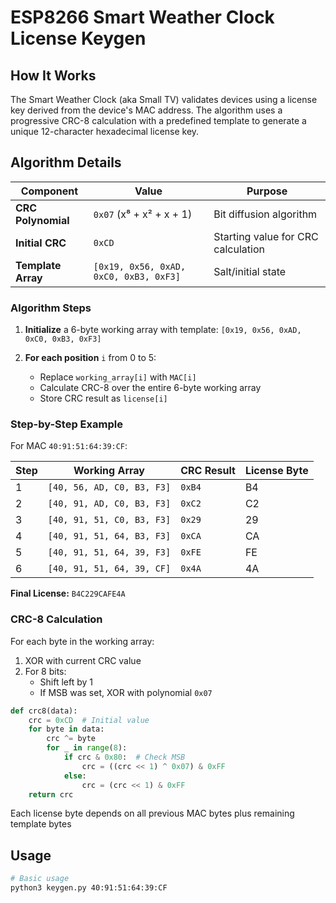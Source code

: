 # ESP8266 Smart Weather Clock License Keygen

## How It Works

The Smart Weather Clock (aka Small TV) validates devices using a license key derived from the device's MAC address. The algorithm uses a progressive CRC-8 calculation with a predefined template to generate a unique 12-character hexadecimal license key.

## Algorithm Details

| Component | Value | Purpose |
|-----------|-------|---------|
| **CRC Polynomial** | `0x07` (x⁸ + x² + x + 1) | Bit diffusion algorithm |
| **Initial CRC** | `0xCD` | Starting value for CRC calculation |
| **Template Array** | `[0x19, 0x56, 0xAD, 0xC0, 0xB3, 0xF3]` | Salt/initial state |

### Algorithm Steps

1. **Initialize** a 6-byte working array with template: `[0x19, 0x56, 0xAD, 0xC0, 0xB3, 0xF3]`

2. **For each position** `i` from 0 to 5:
   - Replace `working_array[i]` with `MAC[i]`
   - Calculate CRC-8 over the entire 6-byte working array
   - Store CRC result as `license[i]`

### Step-by-Step Example

For MAC `40:91:51:64:39:CF`:

| Step | Working Array | CRC Result | License Byte |
|------|--------------|------------|--------------|
| 1 | `[40, 56, AD, C0, B3, F3]` | `0xB4` | B4 |
| 2 | `[40, 91, AD, C0, B3, F3]` | `0xC2` | C2 |
| 3 | `[40, 91, 51, C0, B3, F3]` | `0x29` | 29 |
| 4 | `[40, 91, 51, 64, B3, F3]` | `0xCA` | CA |
| 5 | `[40, 91, 51, 64, 39, F3]` | `0xFE` | FE |
| 6 | `[40, 91, 51, 64, 39, CF]` | `0x4A` | 4A |

**Final License:** `B4C229CAFE4A`

### CRC-8 Calculation

For each byte in the working array:
1. XOR with current CRC value
2. For 8 bits:
   - Shift left by 1
   - If MSB was set, XOR with polynomial `0x07`

```python
def crc8(data):
    crc = 0xCD  # Initial value
    for byte in data:
        crc ^= byte
        for _ in range(8):
            if crc & 0x80:  # Check MSB
                crc = ((crc << 1) ^ 0x07) & 0xFF
            else:
                crc = (crc << 1) & 0xFF
    return crc
```
Each license byte depends on all previous MAC bytes plus remaining template bytes

## Usage

```bash
# Basic usage
python3 keygen.py 40:91:51:64:39:CF
```